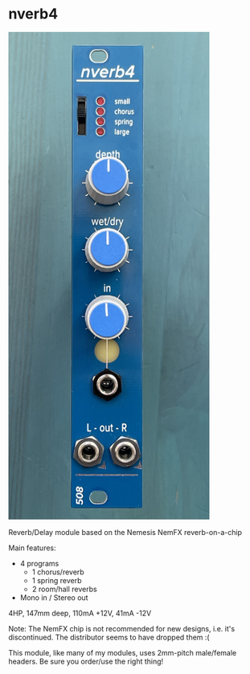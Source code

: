 # nverb4

<img src="nverb4-front.jpg" width=400>

Reverb/Delay module based on the Nemesis NemFX reverb-on-a-chip

Main features:
* 4 programs
  * 1 chorus/reverb
  * 1 spring reverb
  * 2 room/hall reverbs
* Mono in / Stereo out

4HP, 147mm deep, 110mA +12V, 41mA -12V

Note: The NemFX chip is not recommended for new designs, i.e. it's discontinued. The distributor seems to have dropped them :(

This module, like many of my modules, uses 2mm-pitch male/female headers. Be sure you order/use the right thing!
